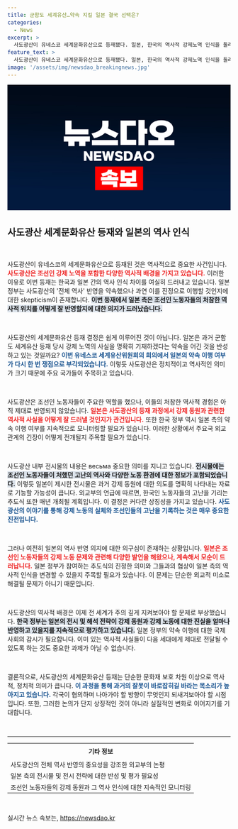 ```yaml
---
title: 군함도 세계유산…약속 지킬 일본 결국 선택은?
categories:
  - News
excerpt: >
  사도광산이 유네스코 세계문화유산으로 등재됐다. 일본, 한국의 역사적 강제노역 인식을 둘러싼 논란 속에 전체 역사 반영 의지를 표명했지만, 그 실효성에 의문이 제기된다. 클릭하여 자세히 알아보세요!
feature_text: >
  사도광산이 유네스코 세계문화유산으로 등재됐다. 일본, 한국의 역사적 강제노역 인식을 둘러싼 논란 속에 전체 역사 반영 의지를 표명했지만, 그 실효성에 의문이 제기된다. 클릭하여 자세히 알아보세요!
image: '/assets/img/newsdao_breakingnews.jpg'
---
```


<p><img src="/assets/img/newsdao_breakingnews.jpg" alt="flaretime 속보" /></p>

<h2 data-ke-size="size26">사도광산 세계문화유산 등재와 일본의 역사 인식</h2>

<p data-ke-size="size16">&nbsp;</p>

<p>사도광산이 유네스코의 세계문화유산으로 등재된 것은 역사적으로 중요한 사건입니다. <b><span style="color: #ee2323;">사도광산은 조선인 강제 노역을 포함한 다양한 역사적 배경을 가지고 있습니다.</span></b> 이러한 이유로 이번 등재는 한국과 일본 간의 역사 인식 차이를 여실히 드러내고 있습니다. 일본 정부는 사도광산의 '전체 역사' 반영을 약속했으나 과연 이를 진정으로 이행할 것인지에 대한 skepticism이 존재합니다. <b><span style="background-color: #21538527;">이번 등재에서 일본 측은 조선인 노동자들의 처참한 역사적 위치를 어떻게 잘 반영할지에 대한 의지가 드러났습니다.</span></b> </p>

<p data-ke-size="size16">&nbsp;</p>

<p>사도광산의 세계문화유산 등재 결정은 쉽게 이루어진 것이 아닙니다. 일본은 과거 군함도 세계유산 등재 당시 강제 노역의 사실을 명확히 기재하겠다는 약속을 어긴 것을 반성하고 있는 것일까요? <b><span style="color: #1a5490;">이번 유네스코 세계유산위원회의 회의에서 일본의 약속 이행 여부가 다시 한 번 쟁점으로 부각되었습니다.</span></b> 이렇듯 사도광산은 정치적이고 역사적인 의미가 크기 때문에 주요 국가들이 주목하고 있습니다. </p>

<p data-ke-size="size16">&nbsp;</p>

<p>사도광산은 조선인 노동자들이 주요한 역할을 했으나, 이들의 처참한 역사적 경험은 아직 제대로 반영되지 않았습니다. <b><span style="color: #ee2323;">일본은 사도광산의 등재 과정에서 강제 동원과 관련한 역사적 사실을 어떻게 잘 드러낼 것인지가 관건입니다.</span></b> 또한 한국 정부 역시 일본 측의 약속 이행 여부를 지속적으로 모니터링할 필요가 있습니다. 이러한 상황에서 주요국 외교 관계의 긴장이 어떻게 전개될지 주목할 필요가 있습니다.</p>

<p data-ke-size="size16">&nbsp;</p>

<p>사도광산 내부 전시물의 내용은 весьма 중요한 의미를 지니고 있습니다. <b><span style="background-color: #21538527;">전시물에는 조선인 노동자들이 처했던 고난의 역사와 다양한 노동 환경에 대한 정보가 포함되었습니다.</span></b> 이렇듯 일본이 제시한 전시물은 과거 강제 동원에 대한 의도를 명확히 나타내는 자료로 기능할 가능성이 큽니다. 외교부의 언급에 따르면, 한국인 노동자들의 고난을 기리는 추도식 또한 매년 개최될 계획입니다. 이 결정은 커다란 상징성을 가지고 있습니다. <b><span style="color: #1a5490;">사도광산의 이야기를 통해 강제 노동의 실체와 조선인들의 고난을 기록하는 것은 매우 중요한 진전입니다.</span></b></p>

<p data-ke-size="size16">&nbsp;</p>

<p>그러나 여전히 일본의 역사 반영 의지에 대한 의구심이 존재하는 상황입니다. <b><span style="color: #ee2323;">일본은 조선인 노동자들의 강제 노동 문제와 관련해 다양한 발언을 해왔으나, 계속해서 모순이 드러납니다.</span></b> 일본 정부가 참여하는 추도식의 진정한 의미와 그들과의 협상이 일본 측의 역사적 인식을 변경할 수 있을지 주목할 필요가 있습니다. 이 문제는 단순한 외교적 미소로 해결될 문제가 아니기 때문입니다.</p>

<p data-ke-size="size16">&nbsp;</p>

<p>사도광산의 역사적 배경은 이제 전 세계가 주의 깊게 지켜보아야 할 문제로 부상했습니다. <b><span style="background-color: #21538527;">한국 정부는 일본의 전시 및 해석 전략이 강제 동원과 강제 노동에 대한 진실을 얼마나 반영하고 있을지를 지속적으로 평가하고 있습니다.</span></b> 일본 정부의 약속 이행에 대한 국제 사회의 감시가 필요합니다. 이미 있는 역사적 사실들이 다음 세대에게 제대로 전달될 수 있도록 하는 것도 중요한 과제가 아닐 수 없습니다.</p>

<p data-ke-size="size16">&nbsp;</p>

<p>결론적으로, 사도광산의 세계문화유산 등재는 단순한 문화재 보호 차원 이상으로 역사적, 정치적 의미가 큽니다.  <b><span style="color: #1a5490;">이 과정을 통해 과거의 잘못이 바로잡히길 바라는 목소리가 높아지고 있습니다.</span></b> 각국이 협의하며 나아가야 할 방향이 무엇인지 되새겨보아야 할 시점입니다. 또한, 그러한 논의가 단지 상징적인 것이 아니라 실질적인 변화로 이어지기를 기대합니다.</p>

<p data-ke-size="size16">&nbsp;</p>

<hr>

<table style="width: 100%; border-collapse: collapse;">
    <tr>
        <td style="text-align: center; height: 30px;"><b>기타 정보</b></td>
    </tr>
    <tr>
        <td style="text-align: left;">사도광산의 전체 역사 반영의 중요성을 강조한 외교부의 논평</td>
    </tr>
    <tr>
        <td style="text-align: left;">일본 측의 전시물 및 전시 전략에 대한 반성 및 평가 필요성</td>
    </tr>
    <tr>
        <td style="text-align: left;">조선인 노동자들의 강제 동원과 그 역사 인식에 대한 지속적인 모니터링</td>
    </tr>
</table>

<p data-ke-size="size16">&nbsp;</p>
실시간 뉴스 속보는, <a href="https://newsdao.kr" rel="dofollow">https://newsdao.kr</a>



